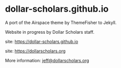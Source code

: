 # dollar-scholars.github.io

A port of the Airspace theme by ThemeFisher to Jekyll.

Website in progress by Dollar Scholars staff.

site: https://dollar-scholars.github.io


site: https://dollarscholars.org

More information: jeff@dollarscholars.org

